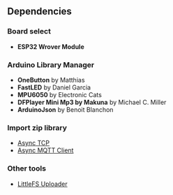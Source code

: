 ## Dependencies

### Board select

- **ESP32 Wrover Module**

### Arduino Library Manager

- **OneButton** by Matthias
- **FastLED** by Daniel Garcia
- **MPU6050** by Electronic Cats
- **DFPlayer Mini Mp3 by Makuna** by Michael C. Miller
- **ArduinoJson** by Benoit Blanchon

### Import zip library

- [Async TCP](https://github.com/ESP32Async/AsyncTCP)
- [Async MQTT Client](https://github.com/marvinroger/async-mqtt-client)

### Other tools

- [LittleFS Uploader](https://github.com/earlephilhower/arduino-littlefs-upload)
